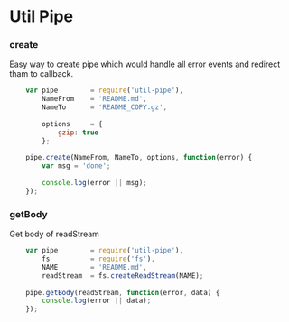 Util Pipe
=========
### create
Easy way to create pipe which would handle all error events and redirect tham to callback.

```js
    var pipe        = require('util-pipe'),
        NameFrom    = 'README.md',
        NameTo      = 'README_COPY.gz',
        
        options     = {
            gzip: true
        };
    
    pipe.create(NameFrom, NameTo, options, function(error) {
        var msg = 'done';
        
        console.log(error || msg);
    });
```

### getBody
Get body of readStream

```js
    var pipe        = require('util-pipe'),
        fs          = require('fs'),
        NAME        = 'README.md',
        readStream  = fs.createReadStream(NAME);
    
    pipe.getBody(readStream, function(error, data) {
        console.log(error || data);
    });
```
